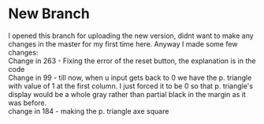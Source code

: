 # New Branch
I opened this branch for uploading the new version, didnt want to make any changes in the master for my first time here.
Anyway I made some few changes:  
Change in 263 - Fixing the error of the reset button, the explanation is in the code  
Change in 99 - till now, when u input gets back to 0 we have the p. triangle with value of 1 at the first column. I just forced it to be 0 
so that p. triangle's display would be a whole gray rather than partial black in the margin as it was before.  
change in 184 - making the p. triangle axe square
